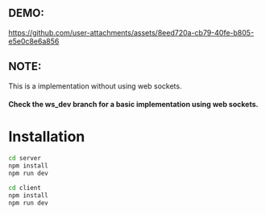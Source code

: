 ## DEMO:

https://github.com/user-attachments/assets/8eed720a-cb79-40fe-b805-e5e0c8e6a856

## NOTE:

This is a implementation without using web sockets.

#### Check the ws_dev branch for a basic implementation using web sockets.

# Installation

```bash
cd server
npm install
npm run dev

cd client
npm install
npm run dev

```

